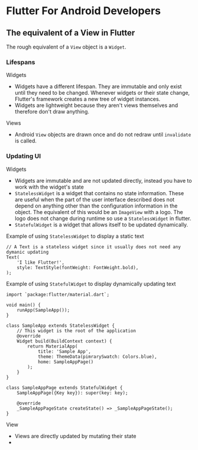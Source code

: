 # Flutter For Android Developers

## The equivalent of a View in Flutter
The rough equivalent of a `View` object is a `Widget`.

### Lifespans
Widgets
- Widgets have a different lifespan. They are immutable and only exist until they need to be changed. Whenever widgets or their state change, Flutter's framework creates a new tree of widget instances. 
- Widgets are lightweight because they aren't views themselves and therefore don't draw anything.
  
Views
- Android `View` objects are drawn once and do not redraw until `invalidate` is called.

### Updating UI
Widgets
- Widgets are immutable and are not updated directly, instead you have to work with the widget's state
- `StatelessWidget` is a widget that contains no state information. These are useful when the part of the user interface described does not depend on anything other than the configuration information in the object. The equivalent of this would be an `ImageView` with a logo. The logo does not change during runtime so use a `StatelessWidget` in flutter.
- `StatefulWidget` is a widget that allows itself to be updated dynamically.

Example of using `StatelessWidget` to display a static text
```
// A Text is a stateless widget since it usually does not need any dymanic updating
Text(
    'I like Flutter!',
    style: TextStyle(fontWeight: FontWeight.bold),
);
```

Example of using `StatefulWidget` to display dynamically updating text
```
import `package:flutter/material.dart`;

void main() {
    runApp(SampleApp());
}

class SampleApp extends StatelessWidget {
    // This widget is the root of the application
    @override
    Widget build(BuildContext context) {
        return MaterialApp(
            title: 'Sample App',
            theme: ThemeData(pimrarySwatch: Colors.blue),
            home: SampleAppPage()
        );
    }
}

class SampleAppPage extends StatefulWidget {
    SampleAppPage({Key key}): super(key: key);

    @override
    _SampleAppPageState createState() => _SampleAppPageState();
}
```

View
- Views are directly updated by mutating their state
- 